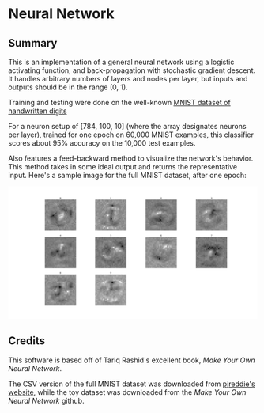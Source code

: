 # Neural Network

## Summary

This is an implementation of a general neural network using a logistic activating function,
and back-propagation with stochastic gradient descent. It handles arbitrary numbers of
layers and nodes per layer, but inputs and outputs should be in the range \(0, 1\).

Training and testing were done on the well-known 
[MNIST dataset of handwritten digits](yann.lecun.com/exdb/mnist/)

For a neuron setup of \[784, 100, 10\] (where the array designates neurons per layer),
trained for one epoch on 60,000 MNIST examples, this classifier scores about 95%
accuracy on the 10,000 test examples.

Also features a feed-backward method to visualize the network's behavior. This method
takes in some ideal output and returns the representative input. Here's a sample
image for the full MNIST dataset, after one epoch:

![Neural Network Representation](demo.png)

## Credits

This software is based off of Tariq Rashid's excellent book, _Make Your Own Neural Network_.

The CSV version of the full MNIST dataset was downloaded from 
[pjreddie's website](https://pjreddie.com/projects/mnist-in-csv/), while
the toy dataset was downloaded from the _Make Your Own Neural Network_ github.
